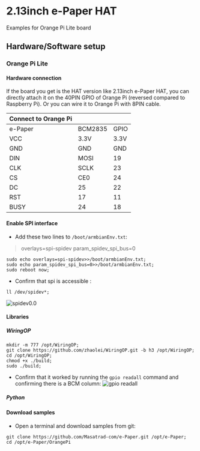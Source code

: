 # 2.13inch e-Paper HAT
Examples for Orange Pi Lite board
## Hardware/Software setup
### Orange Pi Lite
#### Hardware connection
If the board you get is the HAT version like 2.13inch e-Paper HAT, you can directly attach it on the 40PIN GPIO of Orange Pi (reversed compared to Raspberry Pi). Or you can wire it to Orange Pi with 8PIN cable.

|**Connect to Orange Pi** |||
|- |- |-|
|  e-Paper | BCM2835 | GPIO |
|VCC|3.3V|3.3V|
|GND|GND|GND|
|DIN|MOSI|19|
|CLK|SCLK|23|
|CS|CE0|24|
|DC|25|22|
|RST|17|11|
|BUSY|24|18|

#### Enable SPI interface

 - Add these two lines to `/boot/armbianEnv.txt`:
> overlays=spi-spidev
> param_spidev_spi_bus=0

    sudo echo overlays=spi-spidev>>/boot/armbianEnv.txt;
    sudo echo param_spidev_spi_bus=0>>/boot/armbianEnv.txt;
    sudo reboot now;

 - Confirm that spi is accessible :
 >
 `ll /dev/spidev*;`

![spidev0.0](https://lh6.googleusercontent.com/SucDwCPKHGtDnbgmvXJsPbOkZISM687Tg1UocDhTPzyizZ4s5LwDgw0ob2fRY5sX00NA-JOvnn1NiQ=w1920-h937)

#### Libraries
##### WiringOP

    mkdir -m 777 /opt/WiringOP;
    git clone https://github.com/zhaolei/WiringOP.git -b h3 /opt/WiringOP;
    cd /opt/WiringOP;
    chmod +x ./build;
    sudo ./build;

 - Confirm that it worked by running the `gpio readall` command and confirming there is a BCM column:
 ![gpio readall](https://lh3.googleusercontent.com/u/0/d/14x9T6az7orXUInLT06qFlbyR_UlqtkYD=w1920-h937-iv1)

##### Python

#### Download samples

 - Open a terminal and download samples from git:
>
    git clone https://github.com/Masatrad-com/e-Paper.git /opt/e-Paper;
    cd /opt/e-Paper/OrangePi


<!--stackedit_data:
eyJoaXN0b3J5IjpbMTg3NDI4MTEsNzMwNzczODgwLC0xMDM2NT
A2OTI3LDE2ODgzODIyMDhdfQ==
-->